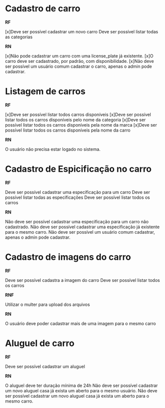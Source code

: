 # Cadastro de carro

**RF**

[x]Deve ser possível cadastrar um novo carro
Deve ser possível listar todas as categorias

**RN**

[x]Não pode cadastrar um carro com uma license_plate já existente.
[x]O carro deve ser cadastrado, por padrão, com disponibilidade.
[x]Não deve ser possível um usuário comum cadastrar o carro, apenas o admin pode cadastrar.

# Listagem de carros

**RF**

[x]Deve ser possível listar todos carros disponíveis
[x]Deve ser possível listar todos os carros disponíveis pelo nome da categoria
[x]Deve ser possível listar todos os carros disponíveis pela nome da marca
[x]Deve ser possível listar todos os carros disponíveis pela nome da carro


**RN**

O usuário não precisa estar logado no sistema.


# Cadastro de Espicificação no carro

**RF**

Deve ser possível cadastrar uma especificação para um carro
Deve ser possível listar todas as especificações
Deve ser possível listar todos os carros

**RN**

Não deve ser possível cadastrar uma especificação para um carro não cadastrado.
Não deve ser possível cadastrar uma especificação já existente para o mesmo carro.
Não deve ser possível um usuário comum cadastrar, apenas o admin pode cadastrar.


# Cadastro de imagens do carro

**RF** 

Deve ser possível cadastra a imagem do carro
Deve ser possível listar todos os carros

**RNF**

Utilizar o multer para upload dos arquivos

**RN**

O usuário deve poder cadastrar mais de uma imagem para o mesmo carro


# Aluguel de carro

**RF**

Deve ser possível cadastrar um aluguel 

**RN**

O aluguel deve ter duração mínima de 24h
Não deve ser possível cadastrar um novo aluguel casa já exista um aberto para o mesmo usuário.
Não deve ser possível cadastrar um novo aluguel casa já exista um aberto para o mesmo carro.
